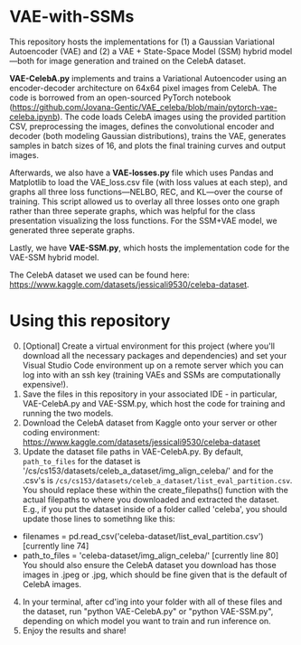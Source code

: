 # VAE-with-SSMs

This repository hosts the implementations for (1) a Gaussian Variational Autoencoder (VAE) and (2) a VAE + State-Space Model (SSM) hybrid model—both for image generation and trained on the CelebA dataset. 

**VAE-CelebA.py** implements and trains a Variational Autoencoder using an encoder-decoder architecture on 64x64 pixel images from CelebA. The code is borrowed from an open-sourced PyTorch notebook (https://github.com/Jovana-Gentic/VAE_celeba/blob/main/pytorch-vae-celeba.ipynb). The code loads CelebA images using the provided partition CSV, preprocessing the images, defines the convolutional encoder and decoder (both modeling Gaussian distributions), trains the VAE, generates samples in batch sizes of 16, and plots the final training curves and output images.

Afterwards, we also have a **VAE-losses.py** file which uses Pandas and Matplotlib to load the VAE_loss.csv file (with loss values at each step), and graphs all three loss functions—NELBO, REC, and KL—over the course of training. This script allowed us to overlay all three losses onto one graph rather than three seperate graphs, which was helpful for the class presentation visualizing the loss functions. For the SSM+VAE model, we generated three seperate graphs.

Lastly, we have **VAE-SSM.py**, which hosts the implementation code for the VAE-SSM hybrid model. 

The CelebA dataset we used can be found here: https://www.kaggle.com/datasets/jessicali9530/celeba-dataset.

# Using this repository
0. [Optional] Create a virtual environment for this project (where you'll download all the necessary packages and dependencies) and set your Visual Studio Code environment up on a remote server which you can log into with an ssh key (training VAEs and SSMs are computationally expensive!).
1. Save the files in this repository in your associated IDE - in particular, VAE-CelebA.py and VAE-SSM.py, which host the code for training and running the two models.
2. Download the CelebA dataset from Kaggle onto your server or other coding environment: https://www.kaggle.com/datasets/jessicali9530/celeba-dataset
3. Update the dataset file paths in VAE-CelebA.py. By default, `path_to_files` for the dataset is '/cs/cs153/datasets/celeb_a_dataset/img_align_celeba/' and for the .csv's is `/cs/cs153/datasets/celeb_a_dataset/list_eval_partition.csv`. You should replace these within the create_filepaths() function with the actual filepaths to where you downloaded and extracted the dataset. E.g., if you put the dataset inside of a folder called 'celeba', you should update those lines to sometihng like this:
- filenames = pd.read_csv('celeba-dataset/list_eval_partition.csv') [currently line 74]
- path_to_files = 'celeba-dataset/img_align_celeba/' [currently line 80]
You should also ensure the CelebA dataset you download has those images in .jpeg or .jpg, which should be fine given that is the default of CelebA images.

4. In your terminal, after cd'ing into your folder with all of these files and the dataset, run "python VAE-CelebA.py" or "python VAE-SSM.py", depending on which model you want to train and run inference on.
5. Enjoy the results and share!
